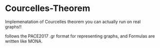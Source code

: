 # Courcelles-Theorem

Implemenatation of Courcelles theorem you can actually run on real graphs!!

follows the PACE2017 .gr format for representing graphs, and Formulas are written like MONA.

